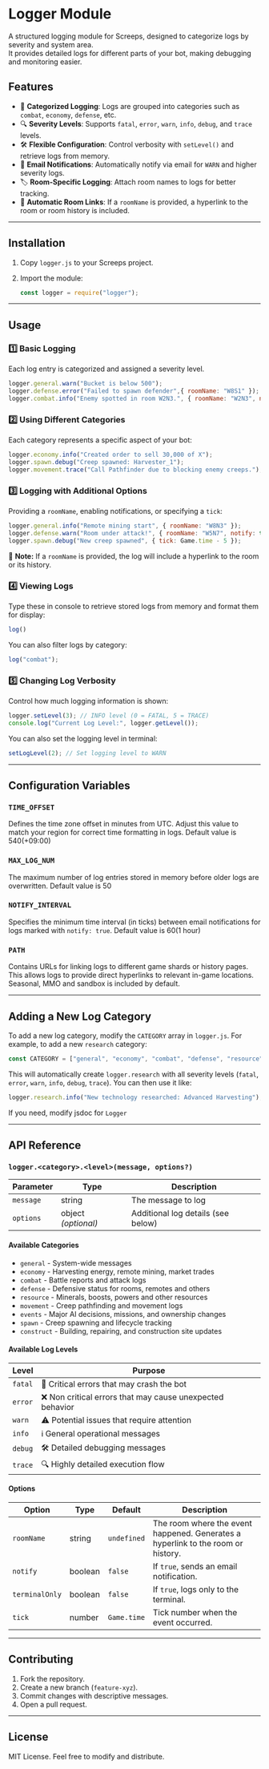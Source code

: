 # Logger Module

A structured logging module for Screeps, designed to categorize logs by severity and system area.  
It provides detailed logs for different parts of your bot, making debugging and monitoring easier.

## Features

- 📌 **Categorized Logging**: Logs are grouped into categories such as `combat`, `economy`, `defense`, etc.
- 🔍 **Severity Levels**: Supports `fatal`, `error`, `warn`, `info`, `debug`, and `trace` levels.
- 🛠 **Flexible Configuration**: Control verbosity with `setLevel()` and retrieve logs from memory.
- 📧 **Email Notifications**: Automatically notify via email for `WARN` and higher severity logs.
- 🏷 **Room-Specific Logging**: Attach room names to logs for better tracking.
- 🔗 **Automatic Room Links**: If a `roomName` is provided, a hyperlink to the room or room history is included.

---

## Installation

1. Copy `logger.js` to your Screeps project.
2. Import the module:

   ```js
   const logger = require("logger");
   ```

---

## Usage

### 1️⃣ **Basic Logging**

Each log entry is categorized and assigned a severity level.

```js
logger.general.warn("Bucket is below 500");
logger.defense.error("Failed to spawn defender",{ roomName: "W8S1" });
logger.combat.info("Enemy spotted in room W2N3.", { roomName: "W2N3", notify: true });
```

### 2️⃣ **Using Different Categories**
Each category represents a specific aspect of your bot:

```js
logger.economy.info("Created order to sell 30,000 of X");
logger.spawn.debug("Creep spawned: Harvester_1");
logger.movement.trace("Call Pathfinder due to blocking enemy creeps.");
```

### 3️⃣ **Logging with Additional Options**
Providing a `roomName`, enabling notifications, or specifying a `tick`:

```js
logger.general.info("Remote mining start", { roomName: "W8N3" });
logger.defense.warn("Room under attack!", { roomName: "W5N7", notify: true });
logger.spawn.debug("New creep spawned", { tick: Game.time - 5 });
```
📌 **Note:** If a `roomName` is provided, the log will include a hyperlink to the room or its history.

### 4️⃣ **Viewing Logs**
Type these in console to retrieve stored logs from memory and format them for display:

```js
log()
```
You can also filter logs by category:

```js
log("combat");
```

### 5️⃣ **Changing Log Verbosity**
Control how much logging information is shown:

```js
logger.setLevel(3); // INFO level (0 = FATAL, 5 = TRACE)
console.log("Current Log Level:", logger.getLevel());
```

You can also set the logging level in terminal:

```js
setLogLevel(2); // Set logging level to WARN
```

---

## Configuration Variables

### `TIME_OFFSET`
Defines the time zone offset in minutes from UTC. Adjust this value to match your region for correct time formatting in logs. Default value is 540(+09:00)

### `MAX_LOG_NUM`
The maximum number of log entries stored in memory before older logs are overwritten. Default value is 50

### `NOTIFY_INTERVAL`
Specifies the minimum time interval (in ticks) between email notifications for logs marked with `notify: true`. Default value is 60(1 hour)

### `PATH`
Contains URLs for linking logs to different game shards or history pages. This allows logs to provide direct hyperlinks to relevant in-game locations. Seasonal, MMO and sandbox is included by default.

---

## Adding a New Log Category

To add a new log category, modify the `CATEGORY` array in `logger.js`. For example, to add a new `research` category:

```js
const CATEGORY = ["general", "economy", "combat", "defense", "resource", "movement", "events", "spawn", "construct", "research"];
```

This will automatically create `logger.research` with all severity levels (`fatal`, `error`, `warn`, `info`, `debug`, `trace`). You can then use it like:

```js
logger.research.info("New technology researched: Advanced Harvesting");
```

If you need, modify jsdoc for `Logger`

---

## API Reference

### `logger.<category>.<level>(message, options?)`

| Parameter  | Type    | Description                         |
|------------|--------|-------------------------------------|
| `message`  | string | The message to log                 |
| `options`  | object _(optional)_ | Additional log details (see below) |

#### **Available Categories**
- `general` - System-wide messages
- `economy` - Harvesting energy, remote mining, market trades
- `combat` - Battle reports and attack logs
- `defense` - Defensive status for rooms, remotes and others
- `resource` - Minerals, boosts, powers and other resources
- `movement` - Creep pathfinding and movement logs
- `events` - Major AI decisions, missions, and ownership changes
- `spawn` - Creep spawning and lifecycle tracking
- `construct` - Building, repairing, and construction site updates

#### **Available Log Levels**
| Level   | Purpose                                      |
|---------|----------------------------------------------|
| `fatal` | 🚨 Critical errors that may crash the bot   |
| `error` | ❌ Non critical errors that may cause unexpected behavior |
| `warn`  | ⚠️ Potential issues that require attention  |
| `info`  | ℹ️ General operational messages            |
| `debug` | 🛠 Detailed debugging messages              |
| `trace` | 🔍 Highly detailed execution flow          |

#### **Options**
| Option        | Type     | Default    | Description                                       |
|--------------|---------|------------|--------------------------------------------------|
| `roomName`   | string  | `undefined` | The room where the event happened. Generates a hyperlink to the room or history. |
| `notify`     | boolean | `false`     | If `true`, sends an email notification.         |
| `terminalOnly` | boolean | `false`     | If `true`, logs only to the terminal.           |
| `tick`       | number  | `Game.time` | Tick number when the event occurred.            |

---

## Contributing

1. Fork the repository.
2. Create a new branch (`feature-xyz`).
3. Commit changes with descriptive messages.
4. Open a pull request.

---

## License

MIT License. Feel free to modify and distribute.

